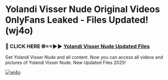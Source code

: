 # Yolandi Visser Nude Original Videos 0nlyFans Leaked - Files Updated! (wj4o)

<h3>🔴 CLICK HERE 🌐==►► <a href="https://tinyurl.com/5h6xmrr3" rel="nofollow">Yolandi Visser Nude Updated Files</a></h3>

Get Yolandi Visser Nude and all content. Now you can access all videos and pictures of Yolandi Visser Nude. New Updated Files 2025!

[![wj4o](https://i.imgur.com/KVD873Z.gif)](https://tinyurl.com/5h6xmrr3)
